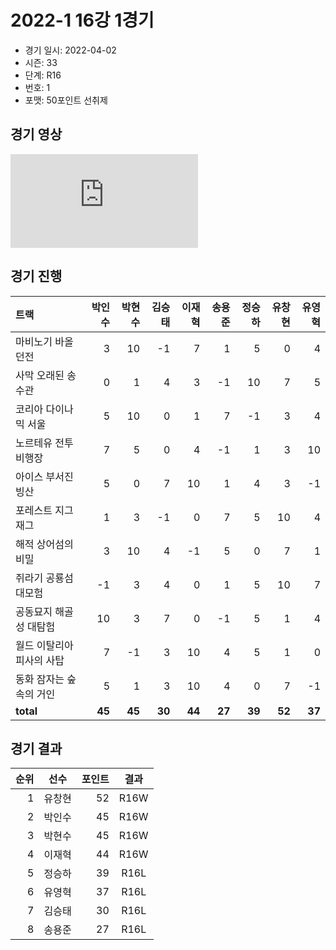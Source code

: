 # 2022-1 16강 1경기

- 경기 일시: 2022-04-02
- 시즌: 33
- 단계: R16
- 번호: 1
- 포맷: 50포인트 선취제





## 경기 영상
<iframe src="https://www.youtube.com/embed/fQSWZkl26EE" frameborder="0" allowfullscreen>
</iframe>

## 경기 진행

| 트랙 | 박인수 | 박현수 | 김승태 | 이재혁 | 송용준 | 정승하 | 유창현 | 유영혁 |
|:---|---:|---:|---:|---:|---:|---:|---:|---:|
| 마비노기 바올 던전 | 3 | 10 | -1 | 7 | 1 | 5 | 0 | 4 |
| 사막 오래된 송수관 | 0 | 1 | 4 | 3 | -1 | 10 | 7 | 5 |
| 코리아 다이나믹 서울 | 5 | 10 | 0 | 1 | 7 | -1 | 3 | 4 |
| 노르테유 전투비행장 | 7 | 5 | 0 | 4 | -1 | 1 | 3 | 10 |
| 아이스 부서진 빙산 | 5 | 0 | 7 | 10 | 1 | 4 | 3 | -1 |
| 포레스트 지그재그 | 1 | 3 | -1 | 0 | 7 | 5 | 10 | 4 |
| 해적 상어섬의 비밀 | 3 | 10 | 4 | -1 | 5 | 0 | 7 | 1 |
| 쥐라기 공룡섬 대모험 | -1 | 3 | 4 | 0 | 1 | 5 | 10 | 7 |
| 공동묘지 해골성 대탐험 | 10 | 3 | 7 | 0 | -1 | 5 | 1 | 4 |
| 월드 이탈리아 피사의 사탑 | 7 | -1 | 3 | 10 | 4 | 5 | 1 | 0 |
| 동화 잠자는 숲속의 거인 | 5 | 1 | 3 | 10 | 4 | 0 | 7 | -1 |
| __total__ | __45__ | __45__ | __30__ | __44__ | __27__ | __39__ | __52__ | __37__ |




## 경기 결과

| 순위 | 선수 | 포인트 | 결과 |
|---:|:---:|---:|:---:|
| 1 | 유창현 | 52 | R16W |
| 2 | 박인수 | 45 | R16W |
| 3 | 박현수 | 45 | R16W |
| 4 | 이재혁 | 44 | R16W |
| 5 | 정승하 | 39 | R16L |
| 6 | 유영혁 | 37 | R16L |
| 7 | 김승태 | 30 | R16L |
| 8 | 송용준 | 27 | R16L |

